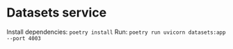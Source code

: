 # Datasets service

Install dependencies: `poetry install`
Run: `poetry run uvicorn datasets:app --port 4003`